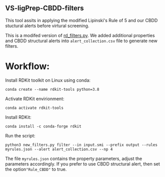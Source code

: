 ## VS-ligPrep-CBDD-filters
This tool assits in applying the modified Lipinski's Rule of 5 and our CBDD stuctural alerts before virtural screening.

This is a modifed version of [rd_filters.py](https://github.com/PatWalters/rd_filters/tree/master/rd_filters). We added additional properties and CBDD structural alerts into `alert_collection.csv` file to generate new filters.

# Workflow:
Install RDKit toolkit on Linux using conda:

```
conda create --name rdkit-tools python=3.8
```

Activate RDKit envirionment:
```
conda activate rdkit-tools
```

Install RDKit:
```
conda install -c conda-forge rdkit
```

Run the script:
```
python3 new_filters.py filter --in input.smi --prefix output --rules myrules.json --alert alert_collection.csv --np 4
```

The file `myrules.json` contains the property parameters, adjust the parameters accordingly. If you prefer to use CBDD structural alert, then set the option`"Rule_CBDD"` to true.
